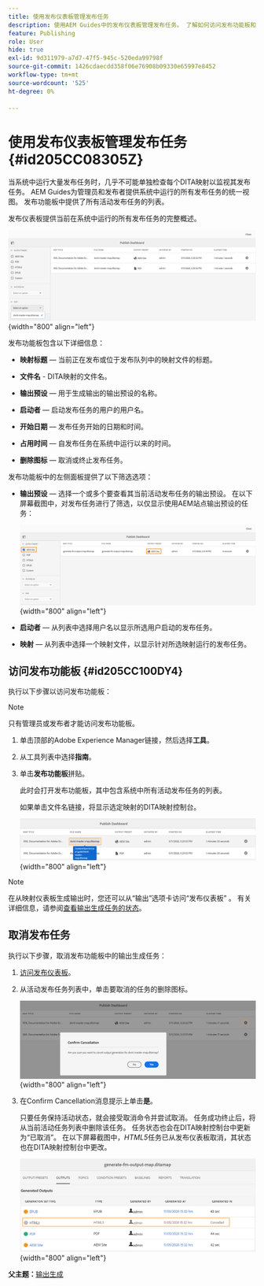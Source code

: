 ```yaml
---
title: 使用发布仪表板管理发布任务
description: 使用AEM Guides中的发布仪表板管理发布任务。 了解如何访问发布功能板和取消发布任务。
feature: Publishing
role: User
hide: true
exl-id: 9d311979-a7d7-47f5-945c-520eda99798f
source-git-commit: 1426cdaecdd358f06e76908b09330e65997e8452
workflow-type: tm+mt
source-wordcount: '525'
ht-degree: 0%

---
```


# 使用发布仪表板管理发布任务 {#id205CC08305Z}

当系统中运行大量发布任务时，几乎不可能单独检查每个DITA映射以监视其发布任务。 AEM Guides为管理员和发布者提供系统中运行的所有发布任务的统一视图。 发布功能板中提供了所有活动发布任务的列表。

发布仪表板提供当前在系统中运行的所有发布任务的完整概述。

![](images/publish-dashboard.png){width="800" align="left"}

发布功能板包含以下详细信息：

- **映射标题** — 当前正在发布或位于发布队列中的映射文件的标题。

- **文件名** - DITA映射的文件名。

- **输出预设** — 用于生成输出的输出预设的名称。

- **启动者** — 启动发布任务的用户的用户名。

- **开始日期** — 发布任务开始的日期和时间。

- **占用时间** — 自发布任务在系统中运行以来的时间。

- **删除图标** — 取消或终止发布任务。

发布功能板中的左侧面板提供了以下筛选选项：

- **输出预设** — 选择一个或多个要查看其当前活动发布任务的输出预设。 在以下屏幕截图中，对发布任务进行了筛选，以仅显示使用AEM站点输出预设的任务：

  ![](images/publish-dashboard-preset-filter.png){width="800" align="left"}

- **启动者** — 从列表中选择用户名以显示所选用户启动的发布任务。

- **映射** — 从列表中选择一个映射文件，以显示针对所选映射运行的发布任务。

## 访问发布功能板 {#id205CC100DY4}

执行以下步骤以访问发布功能板：

>[!NOTE]
>
> 只有管理员或发布者才能访问发布功能板。

1. 单击顶部的Adobe Experience Manager链接，然后选择&#x200B;**工具**。

1. 从工具列表中选择&#x200B;**指南**。

1. 单击&#x200B;**发布功能板**&#x200B;拼贴。

   此时会打开发布功能板，其中包含系统中所有活动发布任务的列表。

   如果单击文件名链接，将显示选定映射的DITA映射控制台。

   ![](images/publish-dashboard-click-filename-link.png){width="800" align="left"}


>[!NOTE]
>
> 在从映射仪表板生成输出时，您还可以从“输出”选项卡访问“发布仪表板” 。 有关详细信息，请参阅[查看输出生成任务的状态](generate-output-for-a-dita-map.md#viewing_output_history)。

## 取消发布任务

执行以下步骤，取消发布功能板中的输出生成任务：

1. [访问发布仪表板](#id205CC100DY4)。

1. 从活动发布任务列表中，单击要取消的任务的删除图标。

   ![](images/publish-dashboard-cancel-task.png){width="800" align="left"}

1. 在Confirm Cancellation消息提示上单击&#x200B;**是**。

   只要任务保持活动状态，就会接受取消命令并尝试取消。 任务成功终止后，将从当前活动任务列表中删除该任务。 任务状态也会在DITA映射控制台中更新为“已取消”。 在以下屏幕截图中，*HTML5*&#x200B;任务已从发布仪表板取消，其状态也在DITA映射控制台中更改。

   ![](images/cancelled-output-task.png){width="800" align="left"}


**父主题：**&#x200B;[&#x200B;输出生成](generate-output.md)

